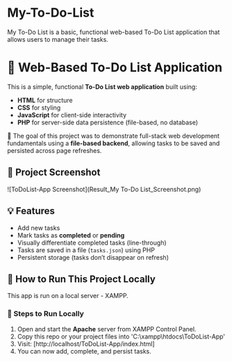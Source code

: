 # My-To-Do-List
My To-Do List is a basic, functional web-based To-Do List application that allows users to manage their tasks.

# 📝 Web-Based To-Do List Application

This is a simple, functional **To-Do List web application** built using:
- **HTML** for structure
- **CSS** for styling
- **JavaScript** for client-side interactivity
- **PHP** for server-side data persistence (file-based, no database)

📌 The goal of this project was to demonstrate full-stack web development fundamentals using a **file-based backend**, allowing tasks to be saved and persisted across page refreshes.

## 📸 Project Screenshot

![ToDoList-App Screenshot](Result_My To-Do List_Screenshot.png) 

## 💡 Features

- Add new tasks
- Mark tasks as **completed** or **pending**
- Visually differentiate completed tasks (line-through)
- Tasks are saved in a file (`tasks.json`) using PHP
- Persistent storage (tasks don’t disappear on refresh)

## 🚀 How to Run This Project Locally

This app is run on a local server - XAMPP. 
### 🔧 Steps to Run Locally

1. Open and start the **Apache** server from XAMPP Control Panel.
2. Copy this repo or your project files into 'C:\xampp\htdocs\ToDoList-App'
3. Visit: [http://localhost/ToDoList-App/index.html]
4. You can now add, complete, and persist tasks.
